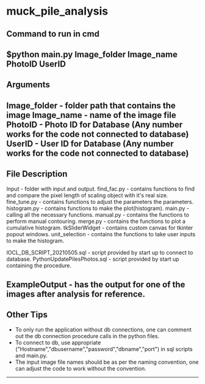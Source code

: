 # muck_pile_analysis

Command to run in cmd
-----------------------
$python main.py Image_folder Image_name PhotoID UserID
-----------------------

Arguments
-----------------------
Image_folder - folder path that contains the image
Image_name   - name of the image file
PhotoID      - Photo ID for Database (Any number works for the code not connected to database)
UserID	     - User ID for Database  (Any number works for the code not connected to database)
-----------------------


File Description
-----------------------
Input		- folder with input and output. 
find_fac.py 	- contains functions to find and compare the pixel length of scaling object with it's real size.
fine_tune.py	- contains functions to adjust the parameters the parameters.
histogram.py	- contains functions to make the plot(histogram).
main.py		- calling all the necessary functions.
manual.py	- contains the functions to perform manual contouring. 
merge.py	- contains the functions to plot a cumulative histogram.
tkSliderWidget	- contains custom canvas for tkinter popout windows.
unit_selection	- contains the functions to take user inputs to make the histogram. 


IOCL_DB_SCRIPT_20210505.sql - script provided by start up to connect to database.
PythonUpdatePilesPhotos.sql - script provided by start up containing the procedure.

ExampleOutput	- has the output for one of the images after analysis for reference.
-----------------------


Other Tips
-----------------------
* To only run the application without db connections, one can comment out the db connection procedure calls in the python files.
* To connect to db, use appropriate ("Hostname","dbusername","password","dbname","port") in sql scripts and main.py.
* The input image file names should be as per the naming convention, one can adjust the code to work without the convention.
-----------------------

